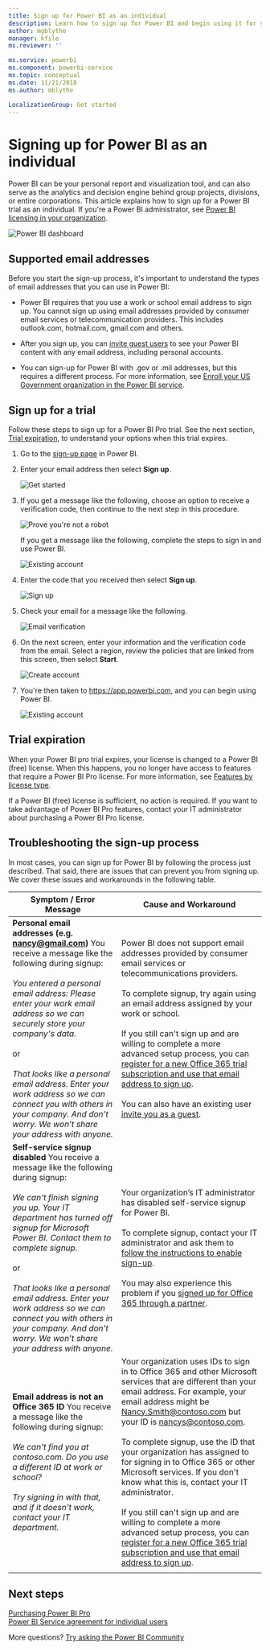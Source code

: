 ```yaml
---
title: Sign up for Power BI as an individual
description: Learn how to sign up for Power BI and begin using it for your personal report and visualization needs.
author: mgblythe
manager: kfile
ms.reviewer: ''

ms.service: powerbi
ms.component: powerbi-service
ms.topic: conceptual
ms.date: 11/21/2018
ms.author: mblythe

LocalizationGroup: Get started
---
```


# Signing up for Power BI as an individual

Power BI can be your personal report and visualization tool, and can also serve as the analytics and decision engine behind group projects, divisions, or entire corporations. This article explains how to sign up for a Power BI trial as an individual. If you're a Power BI administrator, see [Power BI licensing in your organization](service-admin-licensing-organization.md).

![Power BI dashboard](media/service-self-service-signup-for-power-bi/dashboard.png)

## Supported email addresses

Before you start the sign-up process, it's important to understand the types of email addresses that you can use in Power BI:

* Power BI requires that you use a work or school email address to sign up. You cannot sign up using email addresses provided by consumer email services or telecommunication providers. This includes outlook.com, hotmail.com, gmail.com and others.

* After you sign up, you can [invite guest users](https://docs.microsoft.com/azure/active-directory/active-directory-b2b-what-is-azure-ad-b2b) to see your Power BI content with any email address, including personal accounts.

* You can sign-up for Power BI with .gov or .mil addresses, but this requires a different process. For more information, see [Enroll your US Government organization in the Power BI service](service-govus-signup.md).

## Sign up for a trial

Follow these steps to sign up for a Power BI Pro trial. See the next section, [Trial expiration](#trial-expiration), to understand your options when this trial expires.

1. Go to the [sign-up page](https://app.powerbi.com/signupredirect?pbi_source=web) in Power BI.

1. Enter your email address then select **Sign up**.

    ![Get started](media/service-self-service-signup-for-power-bi/get-started.png)

1. If you get a message like the following, choose an option to receive a verification code, then continue to the next step in this procedure.

    ![Prove you're not a robot](media/service-self-service-signup-for-power-bi/prove-robot.png)

    If you get a message like the following, complete the steps to sign in and use Power BI.

    ![Existing account](media/service-self-service-signup-for-power-bi/existing-account.png)

1. Enter the code that you received then select **Sign up**.

    ![Sign up](media/service-self-service-signup-for-power-bi/sign-up.png)

1. Check your email for a message like the following.

    ![Email verification](media/service-self-service-signup-for-power-bi/email-verification.png)

1. On the next screen, enter your information and the verification code from the email. Select a region, review the policies that are linked from this screen, then select **Start**.

    ![Create account](media/service-self-service-signup-for-power-bi/create-account.png)

1. You're then taken to https://app.powerbi.com, and you can begin using Power BI.

    ![Existing account](media/service-self-service-signup-for-power-bi/welcome-screen.png)

## Trial expiration

When your Power BI pro trial expires, your license is changed to a Power BI (free) license. When this happens, you no longer have access to features that require a Power BI Pro license. For more information, see [Features by license type](service-features-license-type.md).

If a Power BI (free) license is sufficient, no action is required. If you want to take advantage of Power BI Pro features, contact your IT administrator about purchasing a Power BI Pro license.

## Troubleshooting the sign-up process

In most cases, you can sign up for Power BI by following the process just described. That said, there are issues that can prevent you from signing up. We cover these issues and workarounds in the following table.

|                                                                                                                                                                                                                          **Symptom / Error Message**                                                                                                                                                                                                                           |                                                                                                                                                                                                                                                                                                                                                **Cause and Workaround**                                                                                                                                                                                                                                                                                                                                                |
|--------------------------------------------------------------------------------------------------------------------------------------------------------------------------------------------------------------------------------------------------------------------------------------------------------------------------------------------------------------------------------------------------------------------------------------------------------------------------------|------------------------------------------------------------------------------------------------------------------------------------------------------------------------------------------------------------------------------------------------------------------------------------------------------------------------------------------------------------------------------------------------------------------------------------------------------------------------------------------------------------------------------------------------------------------------------------------------------------------------------------------------------------------------------------------------------------------------|
| <strong>Personal email addresses (e.g. nancy@gmail.com)</strong> You receive a message like the following during signup: <br /><br /> *You entered a personal email address: Please enter your work email address so we can securely store your company's data.* <br /><br /> or <br /><br /> *That looks like a personal email address. Enter your work address so we can connect you with others in your company. And don’t worry. We won’t share your address with anyone.* |                          Power BI does not support email addresses provided by consumer email services or telecommunications providers. <br /><br /> To complete signup, try again using an email address assigned by your work or school. <br /><br /> If you still can't sign up and are willing to complete a more advanced setup process, you can [register for a new Office 365 trial subscription and use that email address to sign up](service-admin-signing-up-for-power-bi-with-a-new-office-365-trial.md). <br /><br /> You can also have an existing user [invite you as a guest](service-admin-azure-ad-b2b.md).                           |
|            **Self-service signup disabled** You receive a message like the following during signup: <br /><br /> *We can't finish signing you up. Your IT department has turned off signup for Microsoft Power BI. Contact them to complete signup.* <br /><br /> or <br /><br /> *That looks like a personal email address. Enter your work address so we can connect you with others in your company. And don’t worry. We won’t share your address with anyone.*             |                             Your organization’s IT administrator has disabled self-service signup for Power BI. <br /><br /> To complete signup, contact your IT administrator and ask them to [follow the instructions to enable sign-up](service-admin-licensing-organization.md#enable-or-disable-individual-user-sign-up-in-azure-active-directory). <br/><br/> You may also experience this problem if you [signed up for Office 365 through a partner](service-admin-syndication-partner.md). |
|                                                                                          **Email address is not an Office 365 ID** You receive a message like the following during signup: <br /><br /> *We can't find you at contoso.com.  Do you use a different ID at work or school? <br /><br /> Try signing in with that, and if it doesn't work, contact your IT department.*                                                                                           | Your organization uses IDs to sign in to Office 365 and other Microsoft services that are different than your email address.  For example, your email address might be Nancy.Smith@contoso.com but your ID is nancys@contoso.com. <br /><br /> To complete signup, use the ID that your organization has assigned to for signing in to Office 365 or other Microsoft services.  If you don't know what this is, contact your IT administrator. <br /><br /> If you still can't sign up and are willing to complete a more advanced setup process, you can [register for a new Office 365 trial subscription and use that email address to sign up](service-admin-signing-up-for-power-bi-with-a-new-office-365-trial.md). |
|  |  |

## Next steps

[Purchasing Power BI Pro](service-admin-purchasing-power-bi-pro.md)  
[Power BI Service agreement for individual users](https://powerbi.microsoft.com/terms-of-service/)  

More questions? [Try asking the Power BI Community](http://community.powerbi.com/)